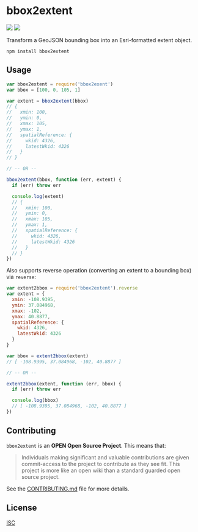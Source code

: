# bbox2extent

[![](https://img.shields.io/npm/v/bbox2extent.svg?style=flat-square)](https://www.npmjs.com/package/bbox2extent)
[![](https://img.shields.io/travis/ngoldman/bbox2extent.svg?style=flat-square)](https://travis-ci.org/ngoldman/bbox2extent)

Transform a GeoJSON bounding box into an Esri-formatted extent object.

```
npm install bbox2extent
```

## Usage

```js
var bbox2extent = require('bbox2exent')
var bbox = [100, 0, 105, 1]

var extent = bbox2extent(bbox)
// {
//   xmin: 100,
//   ymin: 0,
//   xmax: 105,
//   ymax: 1,
//   spatialReference: {
//     wkid: 4326,
//     latestWkid: 4326
//   }
// }

// -- OR --

bbox2extent(bbox, function (err, extent) {
  if (err) throw err

  console.log(extent)
  // {
  //   xmin: 100,
  //   ymin: 0,
  //   xmax: 105,
  //   ymax: 1,
  //   spatialReference: {
  //     wkid: 4326,
  //     latestWkid: 4326
  //   }
  // }
})
```

Also supports reverse operation (converting an extent to a bounding box) via `reverse`:

```js
var extent2bbox = require('bbox2extent').reverse
var extent = {
  xmin: -108.9395,
  ymin: 37.084968,
  xmax: -102,
  ymax: 40.8877,
  spatialReference: {
    wkid: 4326,
    latestWkid: 4326
  }
}

var bbox = extent2bbox(extent)
// [ -108.9395, 37.084968, -102, 40.8877 ]

// -- OR --

extent2bbox(extent, function (err, bbox) {
  if (err) throw err

  console.log(bbox)
  // [ -108.9395, 37.084968, -102, 40.8877 ]
})
```

## Contributing

`bbox2extent` is an **OPEN Open Source Project**. This means that:

> Individuals making significant and valuable contributions are given commit-access to the project to contribute as they see fit. This project is more like an open wiki than a standard guarded open source project.

See the [CONTRIBUTING.md](CONTRIBUTING.md) file for more details.

## License

[ISC](LICENSE.md)
